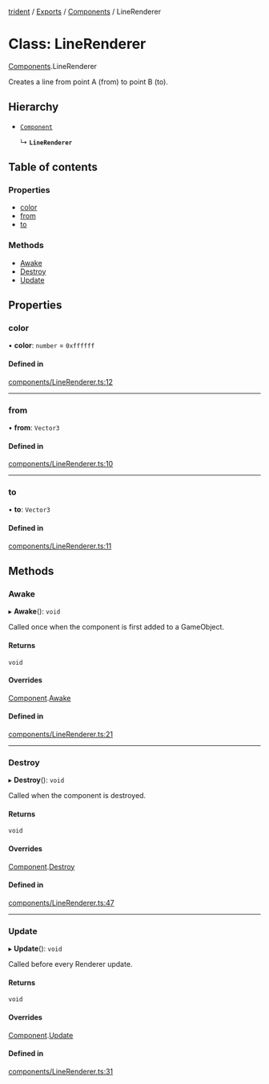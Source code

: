 [trident](../README.md) / [Exports](../modules.md) / [Components](../modules/Components.md) / LineRenderer

# Class: LineRenderer

[Components](../modules/Components.md).LineRenderer

Creates a line from point A (from) to point B (to).

## Hierarchy

- [`Component`](Components.Component.md)

  ↳ **`LineRenderer`**

## Table of contents

### Properties

- [color](Components.LineRenderer.md#color)
- [from](Components.LineRenderer.md#from)
- [to](Components.LineRenderer.md#to)

### Methods

- [Awake](Components.LineRenderer.md#awake)
- [Destroy](Components.LineRenderer.md#destroy)
- [Update](Components.LineRenderer.md#update)

## Properties

### color

• **color**: `number` = `0xffffff`

#### Defined in

[components/LineRenderer.ts:12](https://github.com/AIFanatic/Trident/blob/61d4a9b/src/components/LineRenderer.ts#L12)

___

### from

• **from**: `Vector3`

#### Defined in

[components/LineRenderer.ts:10](https://github.com/AIFanatic/Trident/blob/61d4a9b/src/components/LineRenderer.ts#L10)

___

### to

• **to**: `Vector3`

#### Defined in

[components/LineRenderer.ts:11](https://github.com/AIFanatic/Trident/blob/61d4a9b/src/components/LineRenderer.ts#L11)

## Methods

### Awake

▸ **Awake**(): `void`

Called once when the component is first added to a GameObject.

#### Returns

`void`

#### Overrides

[Component](Components.Component.md).[Awake](Components.Component.md#awake)

#### Defined in

[components/LineRenderer.ts:21](https://github.com/AIFanatic/Trident/blob/61d4a9b/src/components/LineRenderer.ts#L21)

___

### Destroy

▸ **Destroy**(): `void`

Called when the component is destroyed.

#### Returns

`void`

#### Overrides

[Component](Components.Component.md).[Destroy](Components.Component.md#destroy)

#### Defined in

[components/LineRenderer.ts:47](https://github.com/AIFanatic/Trident/blob/61d4a9b/src/components/LineRenderer.ts#L47)

___

### Update

▸ **Update**(): `void`

Called before every Renderer update.

#### Returns

`void`

#### Overrides

[Component](Components.Component.md).[Update](Components.Component.md#update)

#### Defined in

[components/LineRenderer.ts:31](https://github.com/AIFanatic/Trident/blob/61d4a9b/src/components/LineRenderer.ts#L31)
